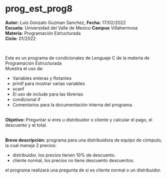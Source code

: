 # prog_est_prog8
<b>Autor:</b> Luis Gonzalo Guzman Sanchez, <b>Fecha:</b> 17/02/2022 <br>
<b>Escuela:</b> Universidad del Valle de Mexico <b>Campus</b> Villahermosa <br>
<b>Materia:</b> Programación Estructurada <br>
<b>Ciclo:</b> 01/2022</p>
<br>
<p>Este es un programa de condicionales de Lenguaje C de la materia de Programación Estructurada<br>
Muestra el uso de:
  <ul>
    <li>Variables enteras y flotantes</li>
    <li>printf para mostrar varias variables</li>
    <li>scanf</li>
    <li>El uso de include para las librerias</li>
    <li>condicional if</li>
<li>Comentarios para la documentación interna del programa.</li>
    </ul>
    </p>
<br>
<b>Objetivo:</b> Preguntar si eres u distribuidor o cliente y calcular el pago, el descuento y el total.
<br>
<br>
<p><b>Breve descripción:</b>
programa para una distribuidora de equipo de cómputo, la cual maneja 2 precios: <br>
	<ul>
	<li>distribuidor, los precios tienen 10% de descuento.</li>
	<li>cliente normal, los precios no tiene descuento descuentos.</li>
	</ul>
el programa realizará una pregunta de si es cliente normal o un distribuidor.
<br>
</p>


